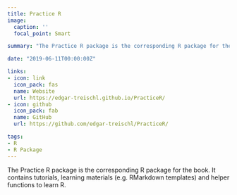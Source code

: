 ```yaml
---
title: Practice R
image:
  caption: ''
  focal_point: Smart

summary: "The Practice R package is the corresponding R package for the book. It contains tutorials, learning materials ..."

date: "2019-06-11T00:00:00Z"

links:
- icon: link
  icon_pack: fas
  name: Website
  url: https://edgar-treischl.github.io/PracticeR/
- icon: github
  icon_pack: fab
  name: GitHub
  url: https://github.com/edgar-treischl/PracticeR/

tags:
- R
- R Package
---
```


The Practice R package is the corresponding R package for the book. It contains tutorials, learning materials (e.g. RMarkdown templates) and helper functions to learn R.
